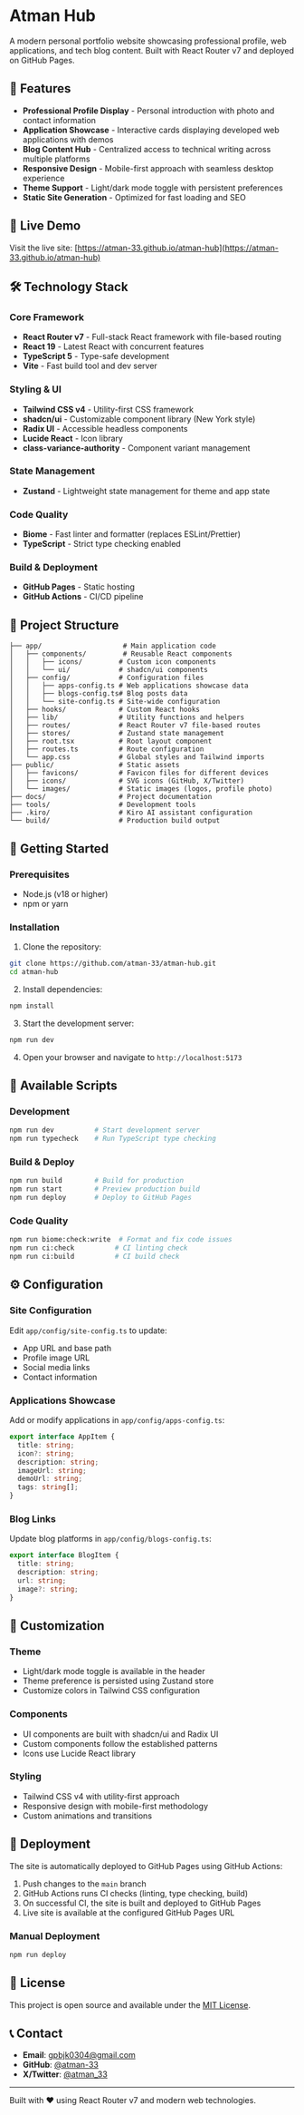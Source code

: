 # Atman Hub

A modern personal portfolio website showcasing professional profile, web applications, and tech blog content. Built with React Router v7 and deployed on GitHub Pages.

## 🌟 Features

- **Professional Profile Display** - Personal introduction with photo and contact information
- **Application Showcase** - Interactive cards displaying developed web applications with demos
- **Blog Content Hub** - Centralized access to technical writing across multiple platforms
- **Responsive Design** - Mobile-first approach with seamless desktop experience
- **Theme Support** - Light/dark mode toggle with persistent preferences
- **Static Site Generation** - Optimized for fast loading and SEO

## 🚀 Live Demo

Visit the live site: [https://atman-33.github.io/atman-hub](https://atman-33.github.io/atman-hub)

## 🛠️ Technology Stack

### Core Framework
- **React Router v7** - Full-stack React framework with file-based routing
- **React 19** - Latest React with concurrent features
- **TypeScript 5** - Type-safe development
- **Vite** - Fast build tool and dev server

### Styling & UI
- **Tailwind CSS v4** - Utility-first CSS framework
- **shadcn/ui** - Customizable component library (New York style)
- **Radix UI** - Accessible headless components
- **Lucide React** - Icon library
- **class-variance-authority** - Component variant management

### State Management
- **Zustand** - Lightweight state management for theme and app state

### Code Quality
- **Biome** - Fast linter and formatter (replaces ESLint/Prettier)
- **TypeScript** - Strict type checking enabled

### Build & Deployment
- **GitHub Pages** - Static hosting
- **GitHub Actions** - CI/CD pipeline

## 📁 Project Structure

```
├── app/                    # Main application code
│   ├── components/         # Reusable React components
│   │   ├── icons/         # Custom icon components
│   │   └── ui/            # shadcn/ui components
│   ├── config/            # Configuration files
│   │   ├── apps-config.ts # Web applications showcase data
│   │   ├── blogs-config.ts# Blog posts data
│   │   └── site-config.ts # Site-wide configuration
│   ├── hooks/             # Custom React hooks
│   ├── lib/               # Utility functions and helpers
│   ├── routes/            # React Router v7 file-based routes
│   ├── stores/            # Zustand state management
│   ├── root.tsx           # Root layout component
│   ├── routes.ts          # Route configuration
│   └── app.css            # Global styles and Tailwind imports
├── public/                # Static assets
│   ├── favicons/          # Favicon files for different devices
│   ├── icons/             # SVG icons (GitHub, X/Twitter)
│   └── images/            # Static images (logos, profile photo)
├── docs/                  # Project documentation
├── tools/                 # Development tools
├── .kiro/                 # Kiro AI assistant configuration
└── build/                 # Production build output
```

## 🚀 Getting Started

### Prerequisites

- Node.js (v18 or higher)
- npm or yarn

### Installation

1. Clone the repository:
```bash
git clone https://github.com/atman-33/atman-hub.git
cd atman-hub
```

2. Install dependencies:
```bash
npm install
```

3. Start the development server:
```bash
npm run dev
```

4. Open your browser and navigate to `http://localhost:5173`

## 📝 Available Scripts

### Development
```bash
npm run dev          # Start development server
npm run typecheck    # Run TypeScript type checking
```

### Build & Deploy
```bash
npm run build        # Build for production
npm run start        # Preview production build
npm run deploy       # Deploy to GitHub Pages
```

### Code Quality
```bash
npm run biome:check:write  # Format and fix code issues
npm run ci:check          # CI linting check
npm run ci:build          # CI build check
```

## ⚙️ Configuration

### Site Configuration

Edit `app/config/site-config.ts` to update:
- App URL and base path
- Profile image URL
- Social media links
- Contact information

### Applications Showcase

Add or modify applications in `app/config/apps-config.ts`:
```typescript
export interface AppItem {
  title: string;
  icon?: string;
  description: string;
  imageUrl: string;
  demoUrl: string;
  tags: string[];
}
```

### Blog Links

Update blog platforms in `app/config/blogs-config.ts`:
```typescript
export interface BlogItem {
  title: string;
  description: string;
  url: string;
  image?: string;
}
```

## 🎨 Customization

### Theme
- Light/dark mode toggle is available in the header
- Theme preference is persisted using Zustand store
- Customize colors in Tailwind CSS configuration

### Components
- UI components are built with shadcn/ui and Radix UI
- Custom components follow the established patterns
- Icons use Lucide React library

### Styling
- Tailwind CSS v4 with utility-first approach
- Responsive design with mobile-first methodology
- Custom animations and transitions

## 🚀 Deployment

The site is automatically deployed to GitHub Pages using GitHub Actions:

1. Push changes to the `main` branch
2. GitHub Actions runs CI checks (linting, type checking, build)
3. On successful CI, the site is built and deployed to GitHub Pages
4. Live site is available at the configured GitHub Pages URL

### Manual Deployment

```bash
npm run deploy
```

## 📄 License

This project is open source and available under the [MIT License](LICENSE).

## 📞 Contact

- **Email**: gpbjk0304@gmail.com
- **GitHub**: [@atman-33](https://github.com/atman-33)
- **X/Twitter**: [@atman_33](https://x.com/atman_33)

---

Built with ❤️ using React Router v7 and modern web technologies.